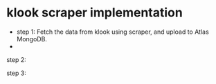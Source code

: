 # klook scraper implementation
 + step 1: Fetch the data from klook using scraper, and upload to Atlas MongoDB.
  + 
step 2:

step 3:
